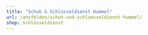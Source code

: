 ```yaml
---
title: "Schuh & Schlüsseldienst Hummel"
url: /ansfelden/schuh-und-schluesseldienst-hummel/
shop: Schlüsseldienst
---
```

